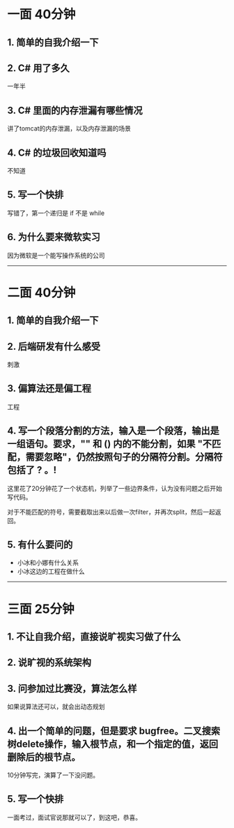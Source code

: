 # 一面 40分钟

## 1. 简单的自我介绍一下

## 2. C\# 用了多久 

一年半

## 3. C\# 里面的内存泄漏有哪些情况

讲了tomcat的内存泄漏，以及内存泄漏的场景

## 4. C\# 的垃圾回收知道吗

不知道

## 5. 写一个快排

写错了，第一个递归是 if 不是 while

## 6. 为什么要来微软实习

因为微软是一个能写操作系统的公司

---

# 二面 40分钟

## 1. 简单的自我介绍一下

## 2. 后端研发有什么感受

刺激

## 3. 偏算法还是偏工程

工程

## 4. 写一个段落分割的方法，输入是一个段落，输出是一组语句。要求，"" 和 \(\) 内的不能分割，如果 "不匹配，需要忽略"，仍然按照句子的分隔符分割。分隔符包括了 ? 。!

这里花了20分钟花了一个状态机，列举了一些边界条件，认为没有问题之后开始写代码。

对于不能匹配的符号，需要截取出来以后做一次filter，并再次split，然后一起返回。

## 5. 有什么要问的

* 小冰和小娜有什么关系
* 小冰这边的工程在做什么

---

# 三面 25分钟

## 1. 不让自我介绍，直接说旷视实习做了什么

## 2. 说旷视的系统架构

## 3. 问参加过比赛没，算法怎么样

如果说算法还可以，就会出动态规划

## 4. 出一个简单的问题，但是要求 bugfree。二叉搜索树delete操作，输入根节点，和一个指定的值，返回删除后的根节点。

10分钟写完，演算了一下没问题。

## 5. 写一个快排

一面考过，面试官说那就可以了，到这吧，恭喜。

